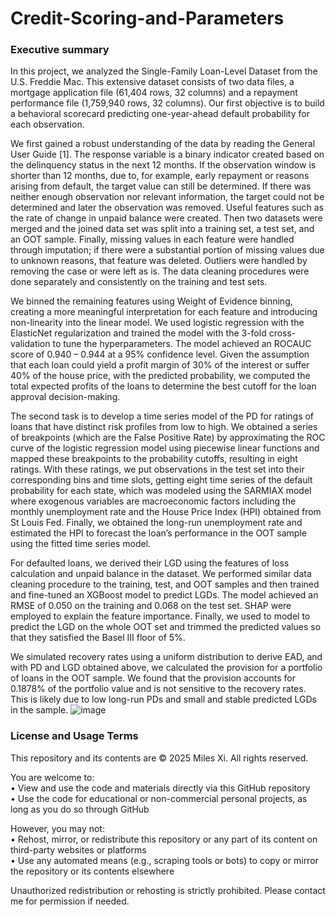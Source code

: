 # Credit-Scoring-and-Parameters

### Executive summary

In this project, we analyzed the Single-Family Loan-Level Dataset from the U.S. Freddie Mac. This extensive dataset consists of two data files, a mortgage application file (61,404 rows, 32 columns) and a repayment performance file (1,759,940 rows, 32 columns). Our first objective is to build a behavioral scorecard predicting one-year-ahead default probability for each observation.

We first gained a robust understanding of the data by reading the General User Guide [1]. The response variable is a binary indicator created based on the delinquency status in the next 12 months. If the observation window is shorter than 12 months, due to, for example, early repayment or reasons arising from default, the target value can still be determined. If there was neither enough observation nor relevant information, the target could not be determined and later the observation was removed.  Useful features such as the rate of change in unpaid balance were created. Then two datasets were merged and the joined data set was split into a training set, a test set, and an OOT sample. Finally, missing values in each feature were handled through imputation; if there were a substantial portion of missing values due to unknown reasons, that feature was deleted. Outliers were handled by removing the case or were left as is. The data cleaning procedures were done separately and consistently on the training and test sets.

We binned the remaining features using Weight of Evidence binning, creating a more meaningful interpretation for each feature and introducing non-linearity into the linear model. We used logistic regression with the ElasticNet regularization and trained the model with the 3-fold cross-validation to tune the hyperparameters. The model achieved an ROCAUC score of 0.940 – 0.944 at a 95% confidence level. Given the assumption that each loan could yield a profit margin of 30% of the interest or suffer 40% of the house price, with the predicted probability, we computed the total expected profits of the loans to determine the best cutoff for the loan approval decision-making.

The second task is to develop a time series model of the PD for ratings of loans that have distinct risk profiles from low to high. We obtained a series of breakpoints (which are the False Positive Rate) by approximating the ROC curve of the logistic regression model using piecewise linear functions and mapped these breakpoints to the probability cutoffs, resulting in eight ratings. With these ratings, we put observations in the test set into their corresponding bins and time slots, getting eight time series of the default probability for each state, which was modeled using the SARMIAX model where exogenous variables are macroeconomic factors including the monthly unemployment rate and the House Price Index (HPI) obtained from St Louis Fed. Finally, we obtained the long-run unemployment rate and estimated the HPI to forecast the loan’s performance in the OOT sample using the fitted time series model.

For defaulted loans, we derived their LGD using the features of loss calculation and unpaid balance in the dataset. We performed similar data cleaning procedure to the training, test, and OOT samples and then trained and fine-tuned an XGBoost model to predict LGDs. The model achieved an RMSE of 0.050 on the training and 0.068 on the test set. SHAP were employed to explain the feature importance. Finally, we used to model to predict the LGD on the whole OOT set and trimmed the predicted values so that they satisfied the Basel III floor of 5%.
 
We simulated recovery rates using a uniform distribution to derive EAD, and with PD and LGD obtained above, we calculated the provision for a portfolio of loans in the OOT sample. We found that the provision accounts for 0.1878% of the portfolio value and is not sensitive to the recovery rates. This is likely due to low long-run PDs and small and stable predicted LGDs in the sample.
![image](https://github.com/user-attachments/assets/3a723bb2-512d-4fd8-a778-09d845e44269)



### License and Usage Terms
This repository and its contents are © 2025 Miles Xi. All rights reserved.

You are welcome to: <br>
• View and use the code and materials directly via this GitHub repository <br>
• Use the code for educational or non-commercial personal projects, as long as you do so through GitHub

However, you may not: <br>
• Rehost, mirror, or redistribute this repository or any part of its content on third-party websites or platforms <br>
• Use any automated means (e.g., scraping tools or bots) to copy or mirror the repository or its contents elsewhere

Unauthorized redistribution or rehosting is strictly prohibited. Please contact me for permission if needed.
